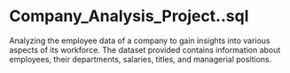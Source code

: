 # Company_Analysis_Project..sql
Analyzing the employee data of a company to gain insights into various aspects of its workforce. The dataset provided contains information about employees, their departments, salaries, titles, and managerial positions.
